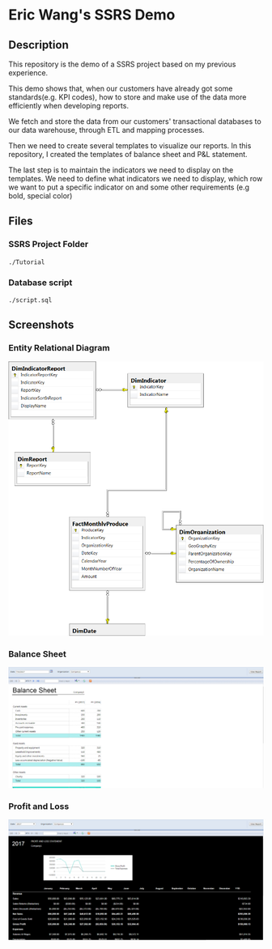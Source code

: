# Eric Wang's SSRS Demo
## Description
This repository is the demo of a SSRS project based on my previous experience.
  
This demo shows that, when our customers have already got some standards(e.g. KPI codes),
how to store and make use of the data more efficiently when developing reports.

We fetch and store the data from our customers' transactional databases to our data warehouse, through ETL and mapping processes. 

Then we need to create several templates to visualize our reports. In this repository, I created the templates of balance sheet and P&L statement.

The last step is to maintain the indicators we need to display on the templates. We need to define what indicators we need to display, which row we want to put a specific indicator on and some other requirements (e.g bold, special color)

## Files
### SSRS Project Folder
```
./Tutorial
```

### Database script
```
./script.sql
```

## Screenshots

### Entity Relational Diagram
![](_screenshots/erd.png)

### Balance Sheet
![](_screenshots/balance-sheet.png)
### Profit and Loss
![](_screenshots/profit-and-loss.png)

